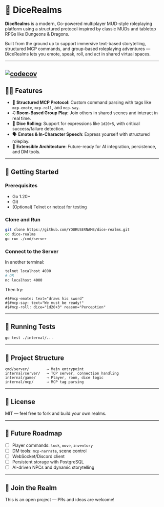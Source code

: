 
# 🎲 DiceRealms

**DiceRealms** is a modern, Go-powered multiplayer MUD-style roleplaying platform using a structured protocol inspired by classic MUDs and tabletop RPGs like Dungeons & Dragons.

Built from the ground up to support immersive text-based storytelling, structured MCP commands, and group-based roleplaying adventures — DiceRealms lets you emote, speak, roll, and act in shared virtual spaces.

---
[![codecov](https://codecov.io/gh/ericktheredd5875/dicerealms/graph/badge.svg?token=8Q1IB3P0UL)](https://codecov.io/gh/ericktheredd5875/dicerealms)
---

## 👩‍👨 Features

* 🧹 **Structured MCP Protocol**: Custom command parsing with tags like `mcp-emote`, `mcp-roll`, and `mcp-say`.
* 🎝️ **Room-Based Group Play**: Join others in shared scenes and interact in real time.
* 🎲 **Dice Rolling**: Support for expressions like `1d20+5`, with critical success/failure detection.
* 🗣️ **Emotes & In-Character Speech**: Express yourself with structured roleplay.
* 🔄 **Extensible Architecture**: Future-ready for AI integration, persistence, and DM tools.

---

## 🚀 Getting Started

### Prerequisites

* Go 1.20+
* Git
* (Optional) Telnet or netcat for testing

### Clone and Run

```bash
git clone https://github.com/YOURUSERNAME/dice-realms.git
cd dice-realms
go run ./cmd/server
```

### Connect to the Server

In another terminal:

```bash
telnet localhost 4000
# OR
nc localhost 4000
```

Then try:

```text
#$#mcp-emote: text="draws his sword"
#$#mcp-say: text="We must be ready!"
#$#mcp-roll: dice="1d20+3" reason="Perception"
```

---

## 🥪 Running Tests

```bash
go test ./internal/...
```

---

## 📂 Project Structure

```
cmd/server/        → Main entrypoint
internal/server/   → TCP server, connection handling
internal/game/     → Player, room, dice logic
internal/mcp/      → MCP tag parsing
```

---

## 📜 License

MIT — feel free to fork and build your own realms.

---

## 🧠 Future Roadmap

* [ ] Player commands: `look`, `move`, `inventory`
* [ ] DM tools: `mcp-narrate`, scene control
* [ ] WebSocket/Discord client
* [ ] Persistent storage with PostgreSQL
* [ ] AI-driven NPCs and dynamic storytelling

---

## 💬 Join the Realm

This is an open project — PRs and ideas are welcome!
